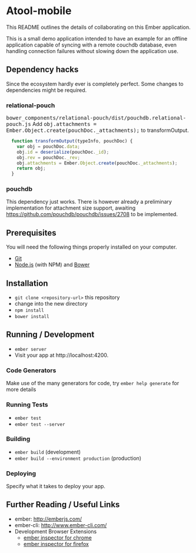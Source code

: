 # Atool-mobile

This README outlines the details of collaborating on this Ember application.

This is a small demo application intended to have an example for an offline
application capable of syncing with a remote couchdb database, even handling
connection failures without slowing down the application use.

## Dependency hacks

Since the ecosystem hardly ever is completely perfect. Some changes to dependencies
might be required.

### relational-pouch
<tt>bower_components/relational-pouch/dist/pouchdb.relational-pouch.js</tt>
Add <tt>obj.attachments = Ember.Object.create(pouchDoc._attachments);</tt> to transformOutput.

```javascript
  function transformOutput(typeInfo, pouchDoc) {
    var obj = pouchDoc.data;
    obj.id = deserialize(pouchDoc._id);
    obj.rev = pouchDoc._rev;
    obj.attachments = Ember.Object.create(pouchDoc._attachments);
    return obj;
  }
```
### pouchdb

This dependency just works. There is however already a preliminary implementation for attachment
size support, awaiting https://github.com/pouchdb/pouchdb/issues/2708 to be implemented.


## Prerequisites

You will need the following things properly installed on your computer.

* [Git](http://git-scm.com/)
* [Node.js](http://nodejs.org/) (with NPM) and [Bower](http://bower.io/)

## Installation

* `git clone <repository-url>` this repository
* change into the new directory
* `npm install`
* `bower install`

## Running / Development

* `ember server`
* Visit your app at http://localhost:4200.

### Code Generators

Make use of the many generators for code, try `ember help generate` for more details

### Running Tests

* `ember test`
* `ember test --server`

### Building

* `ember build` (development)
* `ember build --environment production` (production)

### Deploying

Specify what it takes to deploy your app.

## Further Reading / Useful Links

* ember: http://emberjs.com/
* ember-cli: http://www.ember-cli.com/
* Development Browser Extensions
  * [ember inspector for chrome](https://chrome.google.com/webstore/detail/ember-inspector/bmdblncegkenkacieihfhpjfppoconhi)
  * [ember inspector for firefox](https://addons.mozilla.org/en-US/firefox/addon/ember-inspector/)

